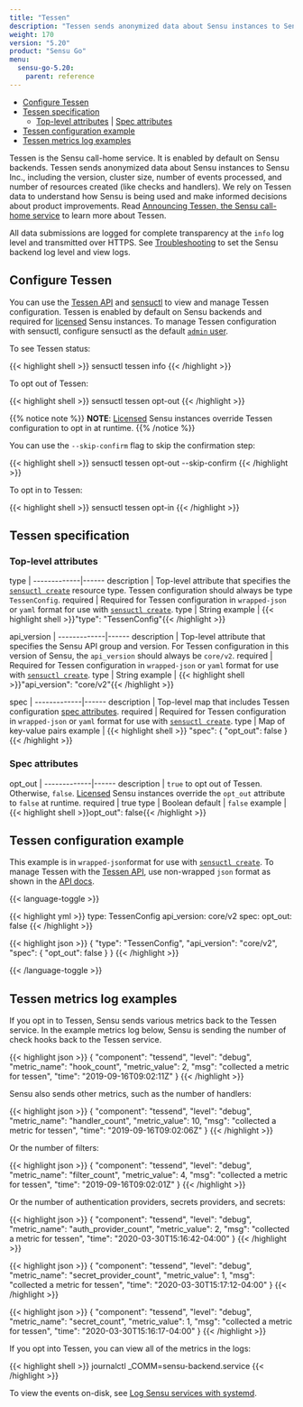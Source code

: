 ```yaml
---
title: "Tessen"
description: "Tessen sends anonymized data about Sensu instances to Sensu Inc. You can use sensuctl to view and manage Tessen configuration. Read the reference to configure Tessen."
weight: 170
version: "5.20"
product: "Sensu Go"
menu: 
  sensu-go-5.20:
    parent: reference
---
```


- [Configure Tessen](#configure-tessen)
- [Tessen specification](#tessen-specification)
  - [Top-level attributes](#top-level-attributes) | [Spec attributes](#spec-attributes)
- [Tessen configuration example](#tessen-configuration-example)
- [Tessen metrics log examples](#tessen-metrics-log-examples)

Tessen is the Sensu call-home service.
It is enabled by default on Sensu backends.
Tessen sends anonymized data about Sensu instances to Sensu Inc., including the version, cluster size, number of events processed, and number of resources created (like checks and handlers).
We rely on Tessen data to understand how Sensu is being used and make informed decisions about product improvements.
Read [Announcing Tessen, the Sensu call-home service][1] to learn more about Tessen.

All data submissions are logged for complete transparency at the `info` log level and transmitted over HTTPS.
See [Troubleshooting][5] to set the Sensu backend log level and view logs.

## Configure Tessen

You can use the [Tessen API][2] and [sensuctl][3] to view and manage Tessen configuration.
Tessen is enabled by default on Sensu backends and required for [licensed][4] Sensu instances.
To manage Tessen configuration with sensuctl, configure sensuctl as the default [`admin` user][6].

To see Tessen status:

{{< highlight shell >}}
sensuctl tessen info
{{< /highlight >}}

To opt out of Tessen:

{{< highlight shell >}}
sensuctl tessen opt-out
{{< /highlight >}}

{{% notice note %}}
**NOTE**: [Licensed](../license/) Sensu instances override Tessen configuration to opt in at runtime.
{{% /notice %}}

You can use the `--skip-confirm` flag to skip the confirmation step:

{{< highlight shell >}}
sensuctl tessen opt-out --skip-confirm
{{< /highlight >}}

To opt in to Tessen:

{{< highlight shell >}}
sensuctl tessen opt-in
{{< /highlight >}}

## Tessen specification

### Top-level attributes

type         | 
-------------|------
description  | Top-level attribute that specifies the [`sensuctl create`][7] resource type. Tessen configuration should always be type `TessenConfig`.
required     | Required for Tessen configuration in `wrapped-json` or `yaml` format for use with [`sensuctl create`][7].
type         | String
example      | {{< highlight shell >}}"type": "TessenConfig"{{< /highlight >}}

api_version  | 
-------------|------
description  | Top-level attribute that specifies the Sensu API group and version. For Tessen configuration in this version of Sensu, the `api_version` should always be `core/v2`.
required     | Required for Tessen configuration in `wrapped-json` or `yaml` format for use with [`sensuctl create`][7].
type         | String
example      | {{< highlight shell >}}"api_version": "core/v2"{{< /highlight >}}

spec         | 
-------------|------
description  | Top-level map that includes Tessen configuration [spec attributes][8].
required     | Required for Tessen configuration in `wrapped-json` or `yaml` format for use with [`sensuctl create`][7].
type         | Map of key-value pairs
example      | {{< highlight shell >}}
"spec": {
  "opt_out": false
}
{{< /highlight >}}

### Spec attributes

opt_out      | 
-------------|------ 
description  | `true` to opt out of Tessen. Otherwise, `false`. [Licensed][4] Sensu instances override the `opt_out` attribute to `false` at runtime.
required     | true
type         | Boolean
default      | `false`
example      | {{< highlight shell >}}opt_out": false{{< /highlight >}}

## Tessen configuration example

This example is in `wrapped-json`format for use with [`sensuctl create`][7].
To manage Tessen with the [Tessen API][2], use non-wrapped `json` format as shown in the [API docs][2].

{{< language-toggle >}}

{{< highlight yml >}}
type: TessenConfig
api_version: core/v2
spec:
  opt_out: false
{{< /highlight >}}

{{< highlight json >}}
{
  "type": "TessenConfig",
  "api_version": "core/v2",
  "spec": {
    "opt_out": false
  }
}
{{< /highlight >}}

{{< /language-toggle >}}

## Tessen metrics log examples

If you opt in to Tessen, Sensu sends various metrics back to the Tessen service.
In the example metrics log below, Sensu is sending the number of check hooks back to the Tessen service. 

{{< highlight json >}}
{
    "component": "tessend",
    "level": "debug",
    "metric_name": "hook_count",
    "metric_value": 2,
    "msg": "collected a metric for tessen",
    "time": "2019-09-16T09:02:11Z"
}
{{< /highlight >}}

Sensu also sends other metrics, such as the number of handlers:

{{< highlight json >}}
{
    "component": "tessend",
    "level": "debug",
    "metric_name": "handler_count",
    "metric_value": 10,
    "msg": "collected a metric for tessen",
    "time": "2019-09-16T09:02:06Z"
}
{{< /highlight >}}

Or the number of filters:

{{< highlight json >}}
{
    "component": "tessend",
    "level": "debug",
    "metric_name": "filter_count",
    "metric_value": 4,
    "msg": "collected a metric for tessen",
    "time": "2019-09-16T09:02:01Z"
}
{{< /highlight >}}

Or the number of authentication providers, secrets providers, and secrets:

{{< highlight json >}}
{
    "component": "tessend",
    "level": "debug",
    "metric_name": "auth_provider_count",
    "metric_value": 2,
    "msg": "collected a metric for tessen",
    "time": "2020-03-30T15:16:42-04:00"
}
{{< /highlight >}}

{{< highlight json >}}
{
    "component": "tessend",
    "level": "debug",
    "metric_name": "secret_provider_count",
    "metric_value": 1,
    "msg": "collected a metric for tessen",
    "time": "2020-03-30T15:17:12-04:00"
}
{{< /highlight >}}

{{< highlight json >}}
{
    "component": "tessend",
    "level": "debug",
    "metric_name": "secret_count",
    "metric_value": 1,
    "msg": "collected a metric for tessen",
    "time": "2020-03-30T15:16:17-04:00"
}
{{< /highlight >}}

If you opt into Tessen, you can view all of the metrics in the logs:

{{< highlight shell >}}
journalctl _COMM=sensu-backend.service
{{< /highlight >}}

To view the events on-disk, see [Log Sensu services with systemd][9].

[1]: https://blog.sensu.io/announcing-tessen-the-sensu-call-home-service
[2]: ../../api/tessen/
[3]: ../../sensuctl/reference/
[4]: ../license/
[5]: ../../guides/troubleshooting
[6]: ../../reference/rbac#default-users
[7]: ../../sensuctl/reference#create-resources
[8]: #spec-attributes
[9]: ../../guides/systemd-logs/
